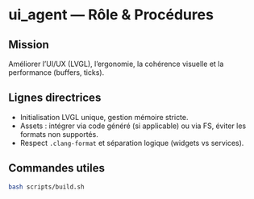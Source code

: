 # ui_agent — Rôle & Procédures

## Mission
Améliorer l’UI/UX (LVGL), l’ergonomie, la cohérence visuelle et la performance (buffers, ticks).

## Lignes directrices
- Initialisation LVGL unique, gestion mémoire stricte.  
- Assets : intégrer via code généré (si applicable) ou via FS, éviter les formats non supportés.  
- Respect `.clang-format` et séparation logique (widgets vs services).

## Commandes utiles
```bash
bash scripts/build.sh
```
